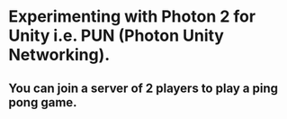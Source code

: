 # Experimenting with Photon 2 for Unity i.e. PUN (Photon Unity Networking). 

## You can join a server of 2 players to play a ping pong game.

